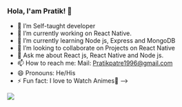 ### Hola, I'am Pratik! 👋

    

- 🔭 I’m Self-taught developer
- 🔭 I’m currently working on React Native.
- 🌱 I’m currently learning  Node js, Express and MongoDB
- 👯 I’m looking to collaborate on Projects on React Native
- 💬 Ask me about React js, React Native and  Node js.
- 📫 How to reach me: Mail: Pratikpatre1996@gmail.com
- 😄 Pronouns: He/His
- ⚡ Fun fact: I love to Watch Animes💖
-->
<img src="https://github-readme-stats.vercel.app/api?username=fullsnack-DEV&&show_icons=true&title_color=ffffff&icon_color=bb2acf&text_color=daf7dc&bg_color=151515">
